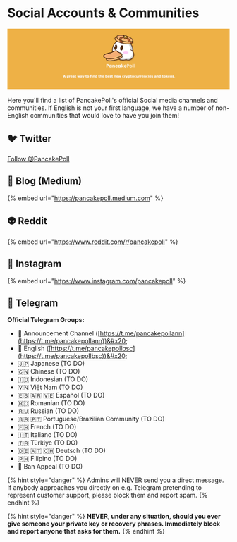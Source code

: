 # Social Accounts & Communities

![](../.gitbook/assets/NEWBAN.jpg)

Here you'll find a list of PancakePoll's official Social media channels and communities. If English is not your first language, we have a number of non-English communities that would love to have you join them!

## 🐦 Twitter

[Follow @PancakePoll](https://twitter.com/PancakePoll?ref\_src=twsrc%5Etfw)

## 📰 Blog (Medium)

{% embed url="https://pancakepoll.medium.com" %}

## 👽 Reddit

{% embed url="https://www.reddit.com/r/pancakepoll" %}

## 🤳 Instagram

{% embed url="https://www.instagram.com/pancakepoll" %}



## 💬 Telegram

**Official Telegram Groups:**

* 📣 Announcement Channel ([https://t.me/pancakepollann](https://t.me/pancakepollann))&#x20;
* 🥞 English ([https://t.me/pancakepollbsc](https://t.me/pancakepollbsc))&#x20;
* 🇯🇵 Japanese (TO DO)
* 🇨🇳 Chinese (TO DO)&#x20;
* 🇮🇩 Indonesian (TO DO)
* 🇻🇳 Việt Nam (TO DO)&#x20;
* 🇪🇸 🇦🇷 🇻🇪 Español (TO DO)&#x20;
* 🇷🇴 Romanian (TO DO)
* 🇷🇺 Russian (TO DO)&#x20;
* 🇧🇷 🇵🇹 Portuguese/Brazilian Community (TO DO)
* 🇫🇷 French (TO DO)&#x20;
* 🇮🇹 Italiano (TO DO)&#x20;
* 🇹🇷 Türkiye (TO DO)&#x20;
* 🇩🇪 🇦🇹 🇨🇭 Deutsch (TO DO)
* 🇵🇭 Filipino (TO DO)
* 😤 Ban Appeal (TO DO)

{% hint style="danger" %}
Admins will NEVER send you a direct message. If anybody approaches you directly on e.g. Telegram pretending to represent customer support, please block them and report spam.
{% endhint %}

{% hint style="danger" %}
**NEVER, under any situation, should you ever give someone your private key or recovery phrases. Immediately block and report anyone that asks for them.**
{% endhint %}
